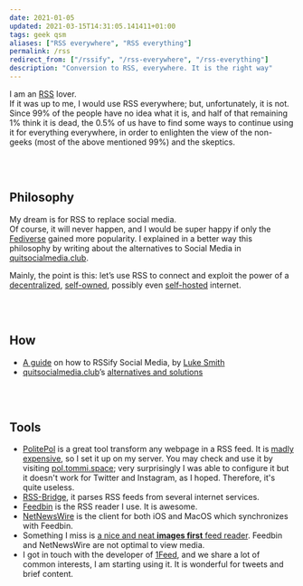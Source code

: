 ```yaml
---
date: 2021-01-05
updated: 2021-03-15T14:31:05.141411+01:00
tags: geek qsm
aliases: ["RSS everywhere", "RSS everything"]
permalink: /rss
redirect_from: ["/rssify", "/rss-everywhere", "/rss-everything"]
description: "Conversion to RSS, everywhere. It is the right way"
---
```

I am an [RSS](https://en.wikipedia.org/wiki/RSS "RSS") lover.   
If it was up to me, I would use RSS everywhere; but, unfortunately, it is not. Since 99% of the people have no idea what it is, and half of that remaining 1% think it is dead, the 0.5% of us have to find some ways to continue using it for everything everywhere, in order to enlighten the view of the non-geeks (most of the above mentioned 99%) and the skeptics.

<br>
<br>

## Philosophy

My dream is for RSS to replace social media.  
Of course, it will never happen, and I would be super happy if only the [Fediverse](https://fediverse.party "Fediverse Party") gained more popularity. I explained in a better way this philosophy by writing about the alternatives to Social Media in [quitsocialmedia.club](https://quitsocialmedia.club/soluzioni "Quit Social Media").

Mainly, the point is this: let’s use RSS to connect and exploit the power of a [decentralized](https://redecentralize.org/ "Redecentralize"), [self-owned](https://ownyourdata.foundation/ "Own Your Data"), possibly even [self-hosted](https://github.com/awesome-selfhosted/awesome-selfhosted "Awesome Self Hosted") internet.

<br>
<br>

## How

- [A guide](https://lukesmith.xyz/blog/a-guide-to-using-rss-to-replace-social-media "A Guide on using RSS to replace Social Media") on how to RSSify Social Media, by [Luke Smith](https://lukesmith.xyz "Luke Smith personal website")
- [quitsocialmedia.club](https://quitsocialmedia.club "Quit Social Media")’s [alternatives and solutions](https://quitsocialmedia.club/solutions "Alternatives and Solutions - quitsocialmedia.club")

<br>
<br>

## Tools

- [PolitePol](https://github.com/taroved/pol "PolitePol repository on GitHub") is a great tool transform any webpage in a RSS feed. It is [madly expensive](https://politepol.com/en/prices "PolitePol"), so I set it up on my server. You may check and use it by visiting [pol.tommi.space](https://pol.tommi.space "PolitePol"); very surprisingly I was able to configure it but it doesn't work for Twitter and Instagram, as I hoped. Therefore, it's quite useless.
- [RSS-Bridge](https://github.com/RSS-Bridge/rss-bridge "RSS Bridge on GitHub"), it parses RSS feeds from several internet services.
- [Feedbin](https://feedbin.com "Feedbin official website") is the RSS reader I use. It is awesome.
- [NetNewsWire](http://netnewswireapp.com "NetNewsWire official website") is the client for both iOS and MacOS which synchronizes with Feedbin.
- Something I miss is <u>a nice and neat <strong>images first</strong> feed reader</u>. Feedbin and NetNewsWire are not optimal to view media.
- I got in touch with the developer of [1Feed](https://1feed.app "1Feed"), and we share a lot of common interests, I am starting using it. It is wonderful for tweets and brief content.
